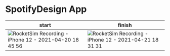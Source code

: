 # SpotifyDesign App


| start  | finish|
| ------------- | ------------- |
|![RocketSim Recording - iPhone 12 - 2021-04-20 18 45 56](https://user-images.githubusercontent.com/49895630/115366484-ba104a80-a208-11eb-8993-556151604478.gif) | ![RocketSim Recording - iPhone 12 - 2021-04-21 18 31 31](https://user-images.githubusercontent.com/49895630/115522992-f2c72700-a2cf-11eb-9f40-cbf3c1cc126b.gif) |
